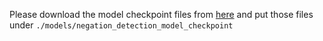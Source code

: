 Please download the model checkpoint files from [here](https://utexas.box.com/s/j9c0s0wasb1162ii8ifytv9je3cft3rv) and put those files under `./models/negation_detection_model_checkpoint`